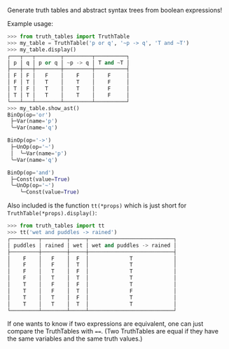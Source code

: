 Generate truth tables and abstract syntax trees from boolean expressions!

Example usage:
```py
>>> from truth_tables import TruthTable
>>> my_table = TruthTable('p or q', '~p -> q', 'T and ~T')
>>> my_table.display()
┌───┬───┬────────┬─────────┬──────────┐
│ p │ q │ p or q │ ~p -> q │ T and ~T │
├───┼───┼────────┼─────────┼──────────┤
│ F │ F │   F    │    F    │    F     │
│ F │ T │   T    │    T    │    F     │
│ T │ F │   T    │    T    │    F     │
│ T │ T │   T    │    T    │    F     │
└───┴───┴────────┴─────────┴──────────┘
>>> my_table.show_ast()
BinOp(op='or')
 ├─Var(name='p')
 ╰─Var(name='q')

BinOp(op='->')
 ├─UnOp(op='~')
 │  ╰─Var(name='p')
 ╰─Var(name='q')

BinOp(op='and')
 ├─Const(value=True)
 ╰─UnOp(op='~')
    ╰─Const(value=True)
```

Also included is the function `tt(*props)` which is just short for `TruthTable(*props).display()`:
```py
>>> from truth_tables import tt
>>> tt('wet and puddles -> rained')
┌─────────┬────────┬─────┬───────────────────────────┐
│ puddles │ rained │ wet │ wet and puddles -> rained │
├─────────┼────────┼─────┼───────────────────────────┤
│    F    │   F    │  F  │             T             │
│    F    │   F    │  T  │             T             │
│    F    │   T    │  F  │             T             │
│    F    │   T    │  T  │             T             │
│    T    │   F    │  F  │             T             │
│    T    │   F    │  T  │             F             │
│    T    │   T    │  F  │             T             │
│    T    │   T    │  T  │             T             │
└─────────┴────────┴─────┴───────────────────────────┘
```

If one wants to know if two expressions are equivalent, one can just compare the TruthTables with `==`.  (Two TruthTables are
equal if they have the same variables and the same truth values.)